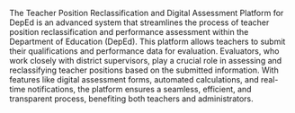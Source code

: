 The Teacher Position Reclassification and Digital Assessment Platform for DepEd is an advanced system that streamlines the process of teacher position reclassification and performance assessment within the Department of Education (DepEd). This platform allows teachers to submit their qualifications and performance data for evaluation. Evaluators, who work closely with district supervisors, play a crucial role in assessing and reclassifying teacher positions based on the submitted information. With features like digital assessment forms, automated calculations, and real-time notifications, the platform ensures a seamless, efficient, and transparent process, benefiting both teachers and administrators.
